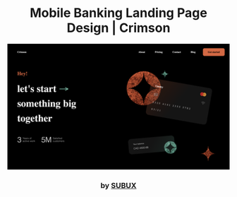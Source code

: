 <div align="center">

# Mobile Banking Landing Page Design | Crimson

<img src="admin/base.png">

### by <a href="https://github.com/python019">SUBUX</a>

</div>
